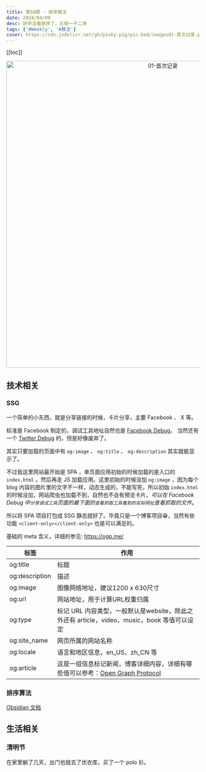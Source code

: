 ```yaml
---
title: 第50期 - 排序算法
date: 2024/04/09
desc: 好早没看排序了，忘得一干二净
tags: ['#Weekly', '#算法']
cover: https://cdn.jsdelivr.net/gh/pinky-pig/pic-bed/images01-首次记录.png
---
```


[[toc]]

<p align="center">
  <img alt="01-首次记录" src="https://cdn.jsdelivr.net/gh/pinky-pig/pic-bed/images01-首次记录.png" width=800 />
</p>

## 技术相关

### SSG

一个简单的小东西，就是分享链接的时候，卡片分享，主要 Facebook 、 X 等。

标准是 Facebook 制定的，调试工具地址自然也是 [Facebook Debug](https://developers.facebook.com/tools/debug/)。
当然还有一个 [Twitter Debug](https://cards-dev.twitter.com/validator) 的，但是好像废弃了。

其实只要加载的页面中有 `og:image` 、 `og:title` 、 `og:description` 其实就能显示了。

不过我这里网站最开始是 SPA ，单页面应用初始的时候加载的是入口的 `index.html` ，然后再走 JS 加载应用。这里初始的时候没加 `og:image` ，因为每个 blog 内容的图片里的文字不一样，动态生成的，不能写死，所以初始 `index.html` 的时候没加，网站爬虫也加载不到，自然也不会有预览卡片。_可以在 Facebook Debug 中`分享调试工具`页面的最下面的`查看抓取工具看到的实际网址`查看抓取的文件_。

所以将 SPA 项目打包成 SSG 静态就好了。毕竟只是一个博客项目😁，当然有些功能 `<client-only></client-only>` 也是可以满足的。

基础的 meta 含义，详细的参见: <https://ogp.me/>

| 标签           | 作用                                                                                                         |
| -------------- | ------------------------------------------------------------------------------------------------------------ |
| og:title       | 标题                                                                                                         |
| og:description | 描述                                                                                                         |
| og:image       | 图像网络地址，建议1200 x 630尺寸                                                                             |
| og:url         | 网站地址，用于计算URL权重归属                                                                                |
| og:type        | 标记 URL 内容类型，一般默认是website，除此之外还有 article，video，music，book 等值可以设定                  |
| og:site_name   | 网页所属的网站名称                                                                                           |
| og:locale      | 语言和地区信息，en_US，zh_CN 等                                                                              |
| og:article     | 这是一组信息标记新闻，博客详细内容，详细有哪些值可以参考：[Open Graph Protocol](https://ogp.me/#no_vertical) |

### 排序算法

[Obsidian 文档](https://github.com/pinky-pig/obsidian/blob/main/%E7%AE%97%E6%B3%95/%E6%8E%92%E5%BA%8F%E7%AE%97%E6%B3%95.md)

## 生活相关

### 清明节

在家里躺了几天，出门也就去了优衣库，买了一个 polo 衫。
